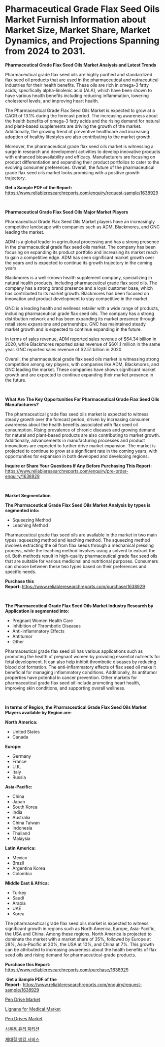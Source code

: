 <p><h1>Pharmaceutical Grade Flax Seed Oils Market Furnish Information about Market Size, Market Share, Market Dynamics, and Projections Spanning from 2024 to 2031.</h1></p><p><strong>Pharmaceutical Grade Flax Seed Oils Market Analysis and Latest Trends</strong></p>
<p><p>Pharmaceutical grade flax seed oils are highly purified and standardized flax seed oil products that are used in the pharmaceutical and nutraceutical industries for their health benefits. These oils are rich in omega-3 fatty acids, specifically alpha-linolenic acid (ALA), which have been shown to have various health benefits including reducing inflammation, lowering cholesterol levels, and improving heart health.</p><p>The Pharmaceutical Grade Flax Seed Oils Market is expected to grow at a CAGR of 13.1% during the forecast period. The increasing awareness about the health benefits of omega-3 fatty acids and the rising demand for natural and plant-based supplements are driving the growth of the market. Additionally, the growing trend of preventive healthcare and increasing adoption of healthy lifestyles are also contributing to the market growth.</p><p>Moreover, the pharmaceutical grade flax seed oils market is witnessing a surge in research and development activities to develop innovative products with enhanced bioavailability and efficacy. Manufacturers are focusing on product differentiation and expanding their product portfolios to cater to the evolving consumer preferences. Overall, the future of the pharmaceutical grade flax seed oils market looks promising with a positive growth trajectory.</p></p>
<p><strong>Get a Sample PDF of the Report:&nbsp;</strong> <a href="https://www.reliableresearchreports.com/enquiry/request-sample/1638929">https://www.reliableresearchreports.com/enquiry/request-sample/1638929</a></p>
<p>&nbsp;</p>
<p><strong>Pharmaceutical Grade Flax Seed Oils Major Market Players</strong></p>
<p><p>Pharmaceutical Grade Flax Seed Oils Market players have an increasingly competitive landscape with companies such as ADM, Blackmores, and GNC leading the market. </p><p>ADM is a global leader in agricultural processing and has a strong presence in the pharmaceutical grade flax seed oils market. The company has been focusing on expanding its product portfolio and increasing its market reach to gain a competitive edge. ADM has seen significant market growth over the years and is expected to continue its growth trajectory in the coming years.</p><p>Blackmores is a well-known health supplement company, specializing in natural health products, including pharmaceutical grade flax seed oils. The company has a strong brand presence and a loyal customer base, which has contributed to its market growth. Blackmores has been focused on innovation and product development to stay competitive in the market.</p><p>GNC is a leading health and wellness retailer with a wide range of products, including pharmaceutical grade flax seed oils. The company has a strong distribution network and has been expanding its market presence through retail store expansions and partnerships. GNC has maintained steady market growth and is expected to continue expanding in the future.</p><p>In terms of sales revenue, ADM reported sales revenue of $64.34 billion in 2020, while Blackmores reported sales revenue of $601.1 million in the same year. GNC reported sales revenue of $2.51 billion in 2020.</p><p>Overall, the pharmaceutical grade flax seed oils market is witnessing strong competition among key players, with companies like ADM, Blackmores, and GNC leading the market. These companies have shown significant market growth and are expected to continue expanding their market presence in the future.</p></p>
<p>&nbsp;</p>
<p><strong>What Are The Key Opportunities For Pharmaceutical Grade Flax Seed Oils Manufacturers?</strong></p>
<p><p>The pharmaceutical grade flax seed oils market is expected to witness steady growth over the forecast period, driven by increasing consumer awareness about the health benefits associated with flax seed oil consumption. Rising prevalence of chronic diseases and growing demand for natural and plant-based products are also contributing to market growth. Additionally, advancements in manufacturing processes and product innovations are expected to further drive market expansion. The market is projected to continue to grow at a significant rate in the coming years, with opportunities for expansion in both developed and developing regions.</p></p>
<p><strong>Inquire or Share Your Questions If Any Before Purchasing This Report:</strong> <a href="https://www.reliableresearchreports.com/enquiry/pre-order-enquiry/1638929">https://www.reliableresearchreports.com/enquiry/pre-order-enquiry/1638929</a></p>
<p>&nbsp;</p>
<p><strong>Market Segmentation</strong></p>
<p><strong>The Pharmaceutical Grade Flax Seed Oils Market Analysis by types is segmented into:</strong></p>
<p><ul><li>Squeezing Method</li><li>Leaching Method</li></ul></p>
<p><p>Pharmaceutical grade flax seed oils are available in the market in two main types: squeezing method and leaching method. The squeezing method involves extracting the oil from flax seeds through a mechanical pressing process, while the leaching method involves using a solvent to extract the oil. Both methods result in high-quality pharmaceutical grade flax seed oils that are suitable for various medicinal and nutritional purposes. Consumers can choose between these two types based on their preferences and specific needs.</p></p>
<p><strong>Purchase this Report:&nbsp;</strong><a href="https://www.reliableresearchreports.com/purchase/1638929">https://www.reliableresearchreports.com/purchase/1638929</a></p>
<p>&nbsp;</p>
<p><strong>The Pharmaceutical Grade Flax Seed Oils Market Industry Research by Application is segmented into:</strong></p>
<p><ul><li>Pregnant Women Health Care</li><li>Inhibition of Thrombotic Diseases</li><li>Anti-inflammatory Effects</li><li>Antitumor</li><li>Other</li></ul></p>
<p><p>Pharmaceutical grade flax seed oil has various applications such as promoting the health of pregnant women by providing essential nutrients for fetal development. It can also help inhibit thrombotic diseases by reducing blood clot formation. The anti-inflammatory effects of flax seed oil make it beneficial for managing inflammatory conditions. Additionally, its antitumor properties have potential in cancer prevention. Other markets for pharmaceutical grade flax seed oil include promoting heart health, improving skin conditions, and supporting overall wellness.</p></p>
<p>&nbsp;</p>
<p><strong>In terms of Region, the Pharmaceutical Grade Flax Seed Oils Market Players available by Region are:</strong></p>
<p>
    <p> <strong> North America: </strong>
        <ul>
            <li>United States</li>
            <li>Canada</li>
        </ul>
        </p> 
    <p> <strong> Europe: </strong>
        <ul>
            <li>Germany</li>
            <li>France</li>
            <li>U.K.</li>
            <li>Italy</li>
            <li>Russia</li>
        </ul>
        </p> 
    <p> <strong> Asia-Pacific: </strong>
        <ul>
            <li>China</li>
            <li>Japan</li>
            <li>South Korea</li>
            <li>India</li>
            <li>Australia</li>
            <li>China Taiwan</li>
            <li>Indonesia</li>
            <li>Thailand</li>
            <li>Malaysia</li>
        </ul>
        </p> 
    <p> <strong> Latin America: </strong>
        <ul>
            <li>Mexico</li>
            <li>Brazil</li>
            <li>Argentina Korea</li>
            <li>Colombia</li>
        </ul>
        </p> 
    <p> <strong> Middle East & Africa: </strong>
        <ul>
            <li>Turkey</li>
            <li>Saudi</li>
            <li>Arabia</li>
            <li>UAE</li>
            <li>Korea</li>
        </ul>
    </p>
    </p>
<p><p>The pharmaceutical grade flax seed oils market is expected to witness significant growth in regions such as North America, Europe, Asia-Pacific, the USA and China. Among these regions, North America is projected to dominate the market with a market share of 35%, followed by Europe at 28%, Asia-Pacific at 20%, the USA at 10%, and China at 7%. This growth can be attributed to increasing awareness about the health benefits of flax seed oils and rising demand for pharmaceutical-grade products.</p></p>
<p><strong>Purchase this Report: </strong><a href="https://www.reliableresearchreports.com/purchase/1638929">https://www.reliableresearchreports.com/purchase/1638929</a></p>
<p>&nbsp;<strong>Get a Sample PDF of the Report:&nbsp;&nbsp;</strong><a href="https://www.reliableresearchreports.com/enquiry/request-sample/1638929">https://www.reliableresearchreports.com/enquiry/request-sample/1638929</a></p>
<p><strong></strong></p>
<p><p><a href="https://issuu.com/reportprime-2/docs/pen-drive-market-size-2030.pptx">Pen Drive Market</a></p><p><a href="https://github.com/guneycigdem35/Market-Research-Report-List-2/blob/main/lignans-for-medical-market.md">Lignans for Medical Market</a></p><p><a href="https://issuu.com/reportprime-2/docs/pen-drives-market-size-2030.pptx">Pen Drives Market</a></p><p><a href="https://medium.com/@earlfeffersj/%EC%82%AC%EB%AC%B4%EC%8B%A4-%EC%9C%A0%EB%A6%AC-%ED%8C%8C%ED%8B%B0%EC%85%98-%EC%8B%9C%EC%9E%A5-%EC%A0%84%EB%A7%9D-%EC%82%B0%EC%97%85-%EA%B0%9C%EC%9A%94-%EB%B0%8F-%EC%98%88%EC%B8%A1-2024%EB%85%84%EB%B6%80%ED%84%B0-2031%EB%85%84%EA%B9%8C%EC%A7%80-cdef8a7f7b58">사무용 유리 파티션</a></p><p><a href="https://github.com/hxzi07639916/Market-Research-Report-List-1/blob/main/4439950194681.md">제대혈 뱅킹 서비스</a></p></p>